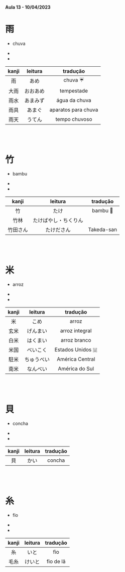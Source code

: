 #### Aula 13 - 10/04/2023


# 雨

- chuva

<ul><li></li><li></li></ul>

| kanji | leitura | tradução |
|:---:|:---:|:---:|
| 雨 | あめ | chuva ☔️ |
| 大雨 | おおあめ | tempestade |
| 雨水 | あまみず | água da chuva |
| 雨具 | あまぐ | aparatos para chuva |
| 雨天 | うてん | tempo chuvoso |

<br><br>


# 竹

- bambu

<ul><li></li><li></li></ul>

| kanji | leitura | tradução |
|:---:|:---:|:---:|
| 竹 | たけ | bambu 🎋 |
| 竹林 | たけばやし・ちくりん |  |
| 竹田さん | たけださん | Takeda-san |

<br><br>


# 米

- arroz

<ul><li></li><li></li></ul>

| kanji | leitura | tradução |
|:---:|:---:|:---:|
| 米 | こめ | arroz  |
| 玄米 | げんまい | arroz integral |
| 白米 | はくまい | arroz branco  |
| 米国 | べいこく | Estados Unidos 🇺 |
| 駐米 | ちゅうべい | América Central |
| 南米 | なんべい | América do Sul |

<br><br>


# 貝

- concha

<ul><li></li><li></li></ul>

| kanji | leitura | tradução |
|:---:|:---:|:---:|
| 貝 | かい | concha |

<br><br>


# 糸

- fio

<ul><li></li><li></li></ul>

| kanji | leitura | tradução |
|:---:|:---:|:---:|
| 糸 | いと | fio |
| 毛糸 | けいと | fio de lã |